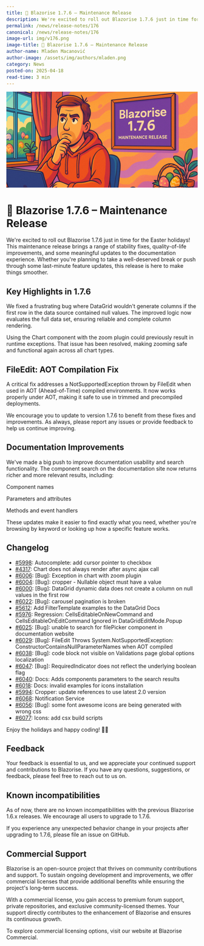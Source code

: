 ```yaml
---
title: 🐣 Blazorise 1.7.6 – Maintenance Release
description: We're excited to roll out Blazorise 1.7.6 just in time for the Easter holidays! This maintenance release brings a range of stability fixes, quality-of-life improvements, and some meaningful updates to the documentation experience.
permalink: /news/release-notes/176
canonical: /news/release-notes/176
image-url: img/v176.png
image-title: 🐣 Blazorise 1.7.6 – Maintenance Release
author-name: Mladen Macanović
author-image: /assets/img/authors/mladen.png
category: News
posted-on: 2025-04-18
read-time: 3 min
---
```


![🐣 Blazorise 1.7.6 – Maintenance Release](img/v176.png)

# 🐣 Blazorise 1.7.6 – Maintenance Release

We're excited to roll out Blazorise 1.7.6 just in time for the Easter holidays! This maintenance release brings a range of stability fixes, quality-of-life improvements, and some meaningful updates to the documentation experience. Whether you're planning to take a well-deserved break or push through some last-minute feature updates, this release is here to make things smoother.

## Key Highlights in 1.7.6

We fixed a frustrating bug where DataGrid wouldn't generate columns if the first row in the data source contained null values. The improved logic now evaluates the full data set, ensuring reliable and complete column rendering.

Using the Chart component with the zoom plugin could previously result in runtime exceptions. That issue has been resolved, making zooming safe and functional again across all chart types.

## FileEdit: AOT Compilation Fix

A critical fix addresses a NotSupportedException thrown by FileEdit when used in AOT (Ahead-of-Time) compiled environments. It now works properly under AOT, making it safe to use in trimmed and precompiled deployments.

We encourage you to update to version 1.7.6 to benefit from these fixes and improvements. As always, please report any issues or provide feedback to help us continue improving.

## Documentation Improvements

We've made a big push to improve documentation usability and search functionality. The component search on the documentation site now returns richer and more relevant results, including:

Component names

Parameters and attributes

Methods and event handlers

These updates make it easier to find exactly what you need, whether you're browsing by keyword or looking up how a specific feature works.

## Changelog

- [#5998](https://github.com/Megabit/Blazorise/pull/5998): Autocomplete: add cursor pointer to checkbox
- [#4317](https://github.com/Megabit/Blazorise/issues/4317): Chart does not always render after async ajax call
- [#6006](https://github.com/Megabit/Blazorise/issues/6006): [Bug]: Exception in chart with zoom plugin
- [#6004](https://github.com/Megabit/Blazorise/issues/6004): [Bug]: cropper - Nullable object must have a value
- [#6000](https://github.com/Megabit/Blazorise/issues/): [Bug]: DataGrid dynamic data does not create a column on null values in the first row
- [#6022](https://github.com/Megabit/Blazorise/issues/6022): [Bug]: carousel pagination is broken
- [#5612](https://github.com/Megabit/Blazorise/issues/5612): Add FilterTemplate examples to the DataGrid Docs
- [#5976](https://github.com/Megabit/Blazorise/issues/5976): Regression: CellsEditableOnNewCommand and CellsEditableOnEditCommand Ignored in DataGridEditMode.Popup
- [#6025](https://github.com/Megabit/Blazorise/issues/6025): [Bug]: unable to search for filePicker component in documentation website
- [#6029](https://github.com/Megabit/Blazorise/issues/6029): [Bug]: FileEdit Throws System.NotSupportedException: ConstructorContainsNullParameterNames when AOT compiled
- [#6038](https://github.com/Megabit/Blazorise/issues/6038): [Bug]: code block not visible on Validations page global options localization
- [#6047](https://github.com/Megabit/Blazorise/issues/6047): [Bug]: RequiredIndicator does not reflect the underlying boolean flag
- [#6040](https://github.com/Megabit/Blazorise/pull/6040): Docs: Adds components parameters to the search results
- [#6018](https://github.com/Megabit/Blazorise/issues/6018): Docs: invalid examples for icons installation
- [#5994](https://github.com/Megabit/Blazorise/issues/5994): Cropper: update references to use latest 2.0 version
- [#6068](https://github.com/Megabit/Blazorise/issues/6068): Notification Service
- [#6056](https://github.com/Megabit/Blazorise/issues/6056): [Bug]: some font awesome icons are being generated with wrong css
- [#6077](https://github.com/Megabit/Blazorise/issues/6077): Icons: add csx build scripts

Enjoy the holidays and happy coding! 🐰🌷

## Feedback

Your feedback is essential to us, and we appreciate your continued support and contributions to Blazorise. If you have any questions, suggestions, or feedback, please feel free to reach out to us on.

## Known incompatibilities

As of now, there are no known incompatibilities with the previous Blazorise 1.6.x releases. We encourage all users to upgrade to 1.7.6.

If you experience any unexpected behavior change in your projects after upgrading to 1.7.6, please file an issue on GitHub.

## Commercial Support

Blazorise is an open-source project that thrives on community contributions and support. To sustain ongoing development and improvements, we offer commercial licenses that provide additional benefits while ensuring the project's long-term success.

With a commercial license, you gain access to premium forum support, private repositories, and exclusive community-licensed themes. Your support directly contributes to the enhancement of Blazorise and ensures its continuous growth.

To explore commercial licensing options, visit our website at Blazorise Commercial.
